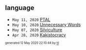 ## language

* <code>May 11, 2020</code> [PTAL](2020-05-11T15-04-57-ptal.md)
* <code>May 10, 2020</code> [Unnecessary Words](2020-05-10T09-44-37-unnecessary-words.md)
* <code>May 07, 2020</code> [Silviculture](2020-05-07T10-06-23-silviculture.md)
* <code>Apr 28, 2020</code> [Kakistocracy](2020-04-28T21-52-07-kakistocracy.md)

<sup><sub>generated 12 May 2020 22:10:44 by <a href='https://github.com/senorprogrammer/til'>til</a></sub></sup>
